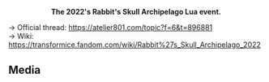 <p align='center'><b>The 2022's Rabbit's Skull Archipelago Lua event.</b></p>

→ Official thread: https://atelier801.com/topic?f=6&t=896881<br>
→ Wiki: https://transformice.fandom.com/wiki/Rabbit%27s_Skull_Archipelago_2022

## Media
